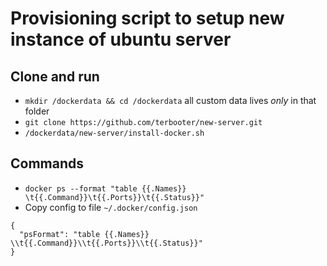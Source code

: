 # Provisioning script to setup new instance of ubuntu server
## Clone and run
* `mkdir /dockerdata && cd /dockerdata` all custom data lives *only* in that folder
* `git clone https://github.com/terbooter/new-server.git`
* `/dockerdata/new-server/install-docker.sh`

## Commands
* `docker ps --format "table {{.Names}}   \t{{.Command}}\t{{.Ports}}\t{{.Status}}"`
* Copy config to file `~/.docker/config.json`
```
{
  "psFormat": "table {{.Names}}   \\t{{.Command}}\\t{{.Ports}}\\t{{.Status}}"
}
```